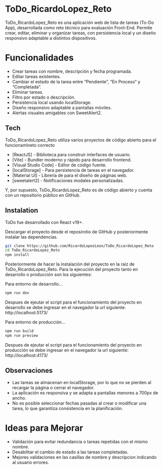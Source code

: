 # ToDo_RicardoLopez_Reto

ToDo_RicardoLopez_Reto es una aplicación web de lista de tareas (To-Do App), desarrollada como reto técnico para evaluación Front-End. Permite crear, editar, eliminar y organizar tareas, con persistencia local y un diseño responsivo adaptable a distintos dispositivos.

# Funcionalidades

- Crear tareas con nombre, descripción y fecha programada.
- Editar tareas existentes.
- Cambiar el estado de la tarea entre “Pendiente”, “En Proceso” y “Completada”.
- Eliminar tareas.
- Filtro por estado o descripción.
- Persistencia local usando localStorage.
- Diseño responsivo adaptable a pantallas móviles.
- Alertas visuales amigables con SweetAlert2.


## Tech

ToDo_RicardoLopez_Reto utiliza varios proyectos de código abierto para el funcionamineto correcto
- [ReactJS] - Biblioteca para construir interfaces de usuario.
- [Vite] - Bundler moderno y rápido para desarrollo frontend.
- [Visual Studio Code] - Editor de código fuente.
- [localStorage] - Para persistencia de tareas en el navegador.
- [Material UI] - Librería de para el diseño de páginas web.
- [sweetalert2] - Notificaciones modales personalizadas.

Y, por supuesto, ToDo_RicardoLopez_Reto es de código abierto y cuenta con un repositorio público en GitHub.

## Instalation

ToDo fue desarrollado con React v19+.

Descargar el proyecto desde el reposirotio de GitHub y posteriormente instalar las dependencias.

```sh
git clone https://github.com/RicardoLopezLeon/ToDo_RicardoLopez_Reto
cd ToDo_RicardoLopez_Reto
npm install
```

Posteriormente de hacer la instalación del proyecto en la raiz de ToDo_RicardoLopez_Reto. Para la ejecución del proyecto tanto en desarrollo o producción son los siguientes:

Para entorno de desarrollo...

```sh
npm run dev
```
Despues de ejeutar el script para el funcionamiento del proyecto en desarrollo se debe ingresar en el navegador la url siguiente: http://localhost:5173/


Para entorno de producción...

```sh
npm run build
npm run preview
```
Despues de ejeutar el script para el funcionamiento del proyecto en producción se debe ingresar en el navegador la url siguiente: http://localhost:4173/


## Observaciones

- Las tareas se almacenan en localStorage, por lo que no se pierden al recargar la página o cerrar el navegador.
- La aplicación es responsiva y se adapta a pantallas menores a 700px de ancho.
- No es posible seleccionar fechas pasadas al crear o modificar una tarea, lo que garantiza consistencia en la planificación.


# Ideas para Mejorar

- Validación para evitar redundancia o tareas repetidas con el mismo nombre.
- Desabilitar el cambio de estado a las tareas completadas.
- Mejores validaciones en las casillas de nombre y descripcion indicando al usuario errores.
